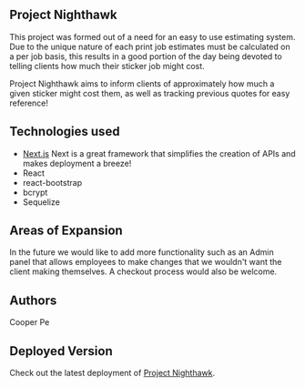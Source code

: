 ## Project Nighthawk

This project was formed out of a need for an easy to use estimating system.
Due to the unique nature of each print job estimates must be calculated on a per job basis, this results in a good portion of the day being devoted to telling clients how much their sticker job might cost.

Project Nighthawk aims to inform clients of approximately how much a given sticker might cost them, as well as tracking previous quotes for easy reference!

## Technologies used

 - [Next.js](https://nextjs.org/) Next is a great framework that simplifies the creation of APIs and makes deployment a breeze!
 - React
 - react-bootstrap
 - bcrypt
 - Sequelize

## Areas of Expansion

In the future we would like to add more functionality such as an Admin panel that allows employees to make changes that we wouldn't want the client making themselves. A checkout process would also be welcome.

## Authors
Cooper Pe

## Deployed Version

Check out the latest deployment of [Project Nighthawk](https://project-nighthawk.now.sh/).
